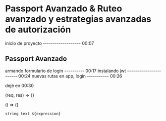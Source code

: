 # Passport Avanzado & Ruteo avanzado y estrategias avanzadas de autorización

inicio de proyecto ------------------- 00:07

## Passport Avanzado

armando formulario de login ---------- 00:17
instalando jwt ----------------------- 00:24
nuevas rutas en app, login ----------- 00:26


dejé en 00:30


















(req, res) => {}

() => {}

`string text ${expression}`
